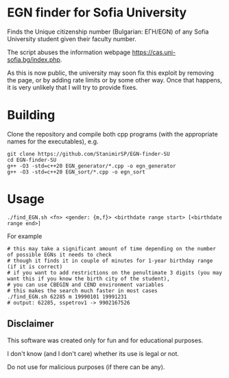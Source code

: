# EGN finder for Sofia University

Finds the Unique citizenship number (Bulgarian: ЕГН/EGN) of any Sofia University student given their faculty number.

The script abuses the information webpage https://cas.uni-sofia.bg/index.php.

As this is now public, the university may soon fix this exploit by removing the page,
or by adding rate limits or by some other way. Once that happens, it is very unlikely
that I will try to provide fixes.

# Building
Clone the repository and compile both cpp programs (with the appropriate names for the executables), e.g.
```
git clone https://github.com/StanimirSP/EGN-finder-SU
cd EGN-finder-SU
g++ -O3 -std=c++20 EGN_generator/*.cpp -o egn_generator
g++ -O3 -std=c++20 EGN_sort/*.cpp -o egn_sort
```

# Usage
```
./find_EGN.sh <fn> <gender: {m,f}> <birthdate range start> [<birthdate range end>]
```
For example
```
# this may take a significant amount of time depending on the number of possible EGNs it needs to check
# though it finds it in couple of minutes for 1-year birthday range (if it is correct)
# if you want to add restrictions on the penultimate 3 digits (you may want this if you know the birth city of the student),
# you can use CBEGIN and CEND environment variables
# this makes the search much faster in most cases
./find_EGN.sh 62285 m 19990101 19991231
# output: 62285, sspetrov1 -> 9902167526
```


## Disclaimer
This software was created only for fun and for educational purposes.

I don't know (and I don't care) whether its use is legal or not.

Do not use for malicious purposes (if there can be any).
